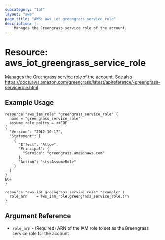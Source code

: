 ```yaml
---
subcategory: "IoT"
layout: "aws"
page_title: "AWS: aws_iot_greengrass_service_role"
description: |-
    Manages the Greengrass service role of the account.
---
```


# Resource: aws_iot_greengrass_service_role

Manages the Greengrass service role of the account. See also https://docs.aws.amazon.com/greengrass/latest/apireference/-greengrass-servicerole.html

## Example Usage

```hcl
resource "aws_iam_role" "greengrass_service_role" {
  name = "greengrass_service_role"
  assume_role_policy = <<EOF
{
  "Version": "2012-10-17",
  "Statement": [
    {
	  "Effect": "Allow",
	  "Principal": {
        "Service": "greengrass.amazonaws.com"
	  },
	  "Action": "sts:AssumeRole"
	}
  ]
}
EOF
}

resource "aws_iot_greengrass_service_role" "example" {
  role_arn    = aws_iam_role.greengrass_service_role.arn
}
```


## Argument Reference

* `role_arn` - (Required)  ARN of the IAM role to set as the Greengrass service role for the account 


